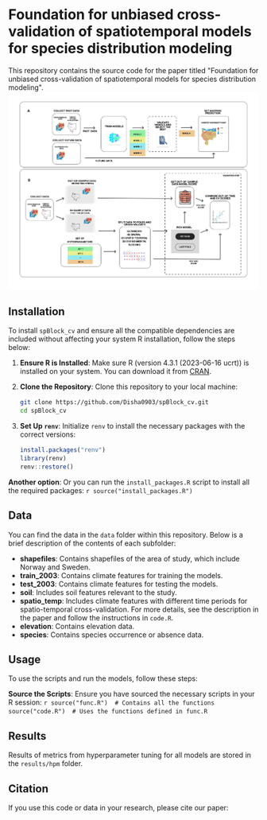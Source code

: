 # Foundation for unbiased cross-validation of spatiotemporal models for species distribution modeling

This repository contains the source code for the paper titled "Foundation for unbiased cross-validation of spatiotemporal models for species distribution modeling".
![A) A general workflow of SDM focuses on predicting habitat suitability for species in future scenarios. B) Specific methodology of our study, including data collection across different time intervals, hyperparameter optimization, and validation processes through both traditional and spatial cross-validation techniques](article_workflow.png)
## Installation

To install `spBlock_cv` and ensure all the compatible dependencies are included without affecting your system R installation, follow the steps below:

1. **Ensure R is Installed**:
    Make sure R (version 4.3.1 (2023-06-16 ucrt)) is installed on your system. You can download it from [CRAN](https://cran.r-project.org/).

2. **Clone the Repository**:
    Clone this repository to your local machine:
    ```sh
    git clone https://github.com/Disha0903/spBlock_cv.git
    cd spBlock_cv
    ```

3. **Set Up `renv`**:
    Initialize `renv` to install the necessary packages with the correct versions:
    ```r
    install.packages("renv")
    library(renv)
    renv::restore()
    ```

 **Another option**:
    Or you can run the `install_packages.R` script to install all the required packages:
    ```r
    source("install_packages.R")
    ```

## Data

You can find the data in the `data` folder within this repository. Below is a brief description of the contents of each subfolder:

- **shapefiles**: Contains shapefiles of the area of study, which include Norway and Sweden.
- **train_2003**: Contains climate features for training the models.
- **test_2003**: Contains climate features for testing the models.
- **soil**: Includes soil features relevant to the study.
- **spatio_temp**: Includes climate features with different time periods for spatio-temporal cross-validation. For more details, see the description in the paper and follow the instructions in `code.R`.
- **elevation**: Contains elevation data.
- **species**: Contains species occurrence or absence data.



## Usage

To use the scripts and run the models, follow these steps:

**Source the Scripts**:
    Ensure you have sourced the necessary scripts in your R session:
    ```r
    source("func.R")  # Contains all the functions
    source("code.R")  # Uses the functions defined in func.R
    ```
    
## Results

Results of metrics from hyperparameter tuning for all models are stored in the `results/hpm` folder.

## Citation

If you use this code or data in your research, please cite our paper:


